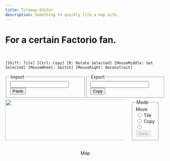 ```yaml
---
title: Tilemap Editor
description: Something to quickly tile a map with.
---
```


# For a certain Factorio fan.
<br>

`[Shift: Tile]
[Ctrl: Copy]
[R: Rotate Selected]
[MouseMiddle: Set Selected]
[MouseWheel: Switch]
[MouseRight: Deconstruct]`
<script src="assets/js/Tiles.js"></script>
<div style="display: flex; justify-content: center; margin-bottom: 5px;">
  <fieldset class="ui-widget-content ui-corner-all">
    <legend>Import</legend>
    <input type="text" id="importtext">
    <button id="importbutton">Paste</button>
  </fieldset>
  <fieldset class="ui-widget-content ui-corner-all">
    <legend>Export</legend>
    <input type="text" id="exporttext">
    <button id="copybutton">Copy</button>
  </fieldset>
</div>
<div style="display: flex; justify-content: center;">
  <div style="position: relative; width: 384px; height: 128px; overflow: auto;">
    <image id="tiles" src="assets/images/tiles.png" class="backgroundimage" width="384" height="128" style="max-width: none;"></image>
    <canvas id="selectmap" class="foregroundimage" width="384" height="128"></canvas>
  </div>
  <fieldset class="ui-widget-content ui-corner-all" style="min-width: 60px; max-width: 60px; margin: 0 20px;">
    <legend>Mode</legend>
    <label for="radiomove">Move</label>
    <input type="radio" name="mode" id="radiomove">
    <label for="radiotile">Tile</label>
    <input type="radio" name="mode" id="radiotile">
    <label for="radiocopy">Copy</label>
    <input type="radio" name="mode" id="radiocopy">
    <button id="clipclearer" style="margin-top: 4px;" disabled>Clear</button>
  </fieldset>
</div>
<br>
<p style="text-align: center;" id="coordtext">Map</p>
<div style="display: flex; justify-content: center;">
  <div id="map" style="position: relative; width: 640px; height: 640px;">
    <canvas id="background" class="backgroundimage" width="100%" height="100%"></canvas>
    <canvas id="tilemap" class="foregroundimage" width="100%" height="100%"></canvas>
    <canvas id="foreground" class="forestgroundimage" width="100%" height="100%"></canvas>
  </div>
</div>

